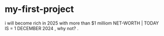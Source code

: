 # my-first-project

i will become rich in 2025 with more than $1 milliom NET-WORTH | TODAY IS = 1 DECEMBER 2024 , why not?
.
